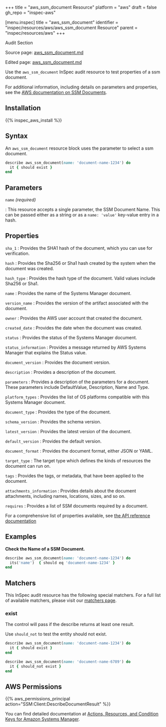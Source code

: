 +++
title = "aws_ssm_document Resource"
platform = "aws"
draft = false
gh_repo = "inspec-aws"

[menu.inspec]
title = "aws_ssm_document"
identifier = "inspec/resources/aws/aws_ssm_document Resource"
parent = "inspec/resources/aws"
+++

<div class="admonition-note">
<p class="admonition-note-title">Audit Section</p>
<div class="admonition-note-text">
<p>Source page: <a href="https://github.com/inspec/inspec-aws/blob/main/docs/resources/aws_ssm_document.md">aws_ssm_document.md</a></p>
<p>Edited page: <a href="https://github.com/ianmadd/inspec-aws/blob/im/hugo/docs-chef-io/content/inspec/resources/aws_ssm_document.md">aws_ssm_document.md</a></p>
</div>
</div>



Use the `aws_ssm_document` InSpec audit resource to test properties of a ssm document.

For additional information, including details on parameters and properties, see the [AWS documentation on SSM Documents](https://docs.aws.amazon.com/systems-manager/latest/userguide/sysman-ssm-docs.html).

## Installation

{{% inspec_aws_install %}}

## Syntax

 An `aws_ssm_document` resource block uses the parameter to select a ssm document.

```ruby
describe aws_ssm_document(name: 'document-name-1234') do
  it { should exist }
end
```


## Parameters

`name` _(required)_

: This resource accepts a single parameter, the SSM Document Name.
  This can be passed either as a string or as a `name: 'value'` key-value entry in a hash.

## Properties

`sha_1`
: Provides the SHA1 hash of the document, which you can use for verification.

`hash`
: Provides the Sha256 or Sha1 hash created by the system when the document was created.

`hash_type`
: Provides the hash type of the document. Valid values include Sha256 or Sha1.

`name`
: Provides the name of the Systems Manager document.

`version_name`
: Provides the version of the artifact associated with the document.

`owner`
: Provides the AWS user account that created the document.

`created_date`
: Provides the date when the document was created.

`status`
: Provides the status of the Systems Manager document.

`status_information`
: Provides a message returned by AWS Systems Manager that explains the Status value.

`document_version`
: Provides the document version.

`description`
: Provides a description of the document.

`parameters`
: Provides a description of the parameters for a document. These parameters include DefaultValue, Description, Name and Type.

`platform_types`
: Provides the list of OS platforms compatible with this Systems Manager document.

`document_type`
: Provides the type of the document.

`schema_version`
: Provides the schema version.

`latest_version`
: Provides the latest version of the document.

`default_version`
: Provides the default version.

`document_format`
: Provides the document format, either JSON or YAML.

`target_type`
: The target type which defines the kinds of resources the document can run on.

`tags`
: Provides the tags, or metadata, that have been applied to the document.

`attachments_information`
: Provides details about the document attachments, including names, locations, sizes, and so on.

`requires`
: Provides a list of SSM documents required by a document.


For a comprehensive list of properties available, see [the API reference documentation](https://docs.aws.amazon.com/systems-manager/latest/APIReference/API_DocumentDescription.html)

## Examples

**Check the Name of a SSM Document.**

```ruby
describe aws_ssm_document(name: 'document-name-1234') do
  its('name')  { should eq 'document-name-1234' }
end
```

## Matchers

This InSpec audit resource has the following special matchers. For a full list of available matchers, please visit our [matchers page](https://www.inspec.io/docs/reference/matchers/).

### exist

The control will pass if the describe returns at least one result.

Use `should_not` to test the entity should not exist.

```ruby
describe aws_ssm_document(name: 'document-name-1234') do
  it { should exist }
end
```

```ruby
describe aws_ssm_document(name: 'document-name-6789') do
  it { should_not exist }
end
```

## AWS Permissions

{{% aws_permissions_principal action="SSM:Client:DescribeDocumentResult" %}}

You can find detailed documentation at [Actions, Resources, and Condition Keys for Amazon Systems Manager](https://docs.aws.amazon.com/IAM/latest/UserGuide/list_awssystemsmanager.html).